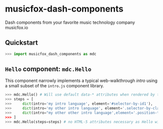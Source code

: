 # musicfox-dash-components
Dash components from your favorite music technology company musicfox.io

## Quickstart
```python
>>> import musicfox_dash_components as mdc
```
## `Hello` component: `mdc.Hello`

This component narrowly implements a typical web-walkthrough *intro* using a small subset of the `intro.js` component library.

```python
>>> mdc.Hello() # Will use default data-* attributes when rendered by the React DOM
>>> steps = [
>>>     dict(intro='my intro language', element='#selector-by-id1'),
>>>     dict(intro='my other intro language', element='.selector-by-class1'),
>>>     dict(intro="my other other intro language',element='.position-test', position='right'), #whoa...
>>> ]
>>> mdc.Hello(steps=steps) # no HTML-5 attributes necessary as Hello will fire on page load for the given steps
